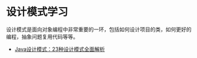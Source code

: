 # 设计模式学习
设计模式是面向对象编程中非常重要的一环，包括如何设计项目的类，如何更好的编程，抽象问题复用代码等等。

* [Java设计模式：23种设计模式全面解析](http://c.biancheng.net/design_pattern/)